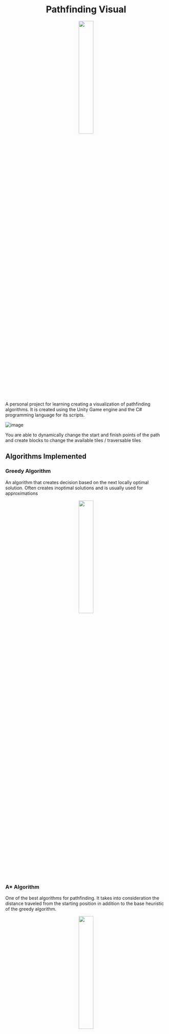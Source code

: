 <H1 align = "center">Pathfinding Visual</H1>

<p align="Center" width="100%">
    <img width="30%" src = "https://github.com/user-attachments/assets/a8a92ca3-1208-4606-972c-b97ee6d098db"> 
</p>

A personal project for learning creating a visualization of pathfinding algorithms. It is created using the Unity Game engine and the C# programming language for its scripts.

![image](https://github.com/user-attachments/assets/cb4eeee2-d159-4679-b824-53cd3e2127ab)

You are able to dynamically change the start and finish points of the path and create blocks to change the available tiles / traversable tiles

<h2>Algorithms Implemented</h2>

<h3>Greedy Algorithm</h3>
An algorithm that creates decision based on the next locally optimal solution. Often creates inoptimal solutions and is usually used for approximations

<p align="Center" width="100%">
    <img width="30%" src = "https://github.com/user-attachments/assets/e7a05a45-e56d-4c06-9daf-36972ddf81a5"> 
</p>

<h3>A* Algorithm</h3>
One of the best algorithms for pathfinding. It takes into consideration the distance traveled from the starting position in addition to the base heuristic of the greedy algorithm.

<p align="Center" width="100%">
    <img width="30%" src = "https://github.com/user-attachments/assets/c38bb8fd-3f41-4929-9bc7-f91a14d721ce"> 
</p>
